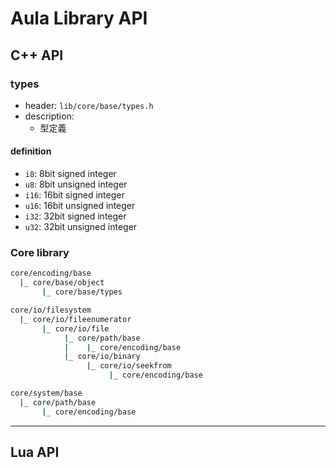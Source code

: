 # Aula Library API

## C++ API

### types

- header: `lib/core/base/types.h`
- description:
    - 型定義

#### definition
- `i8`: 8bit signed integer
- `u8`: 8bit unsigned integer
- `i16`: 16bit signed integer
- `u16`: 16bit unsigned integer
- `i32`: 32bit signed integer
- `u32`: 32bit unsigned integer

### Core library
```bash
core/encoding/base
  |_ core/base/object
       |_ core/base/types

core/io/filesystem
  |_ core/io/fileenumerator
       |_ core/io/file
            |_ core/path/base
            |    |_ core/encoding/base
            |_ core/io/binary
                 |_ core/io/seekfrom
                      |_ core/encoding/base

core/system/base
  |_ core/path/base
       |_ core/encoding/base
```

***

## Lua API

